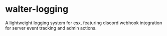 # walter-logging
A lightweight logging system for esx, featuring discord webhook integration for server event tracking and admin actions.
